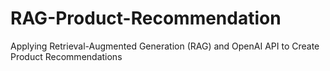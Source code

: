 # RAG-Product-Recommendation
Applying Retrieval-Augmented Generation (RAG) and OpenAI API to Create Product Recommendations

